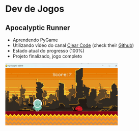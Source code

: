 # Dev de Jogos

## Apocalyptic Runner

- Aprendendo PyGame
- Utilizando vídeo do canal [Clear Code](https://www.youtube.com/watch?v=AY9MnQ4x3zk&t=7631s) (check their [Github](https://github.com/clear-code-projects/UltimatePygameIntro))
- Estado atual do progresso (100%)
- Projeto finalizado, jogo completo

<img src="progress/gif_game2.gif" alt="Actual Progress State" style="width:70%;">
